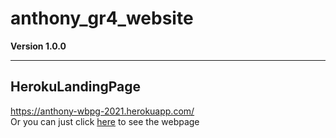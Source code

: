 ﻿# anthony_gr4_website

**Version 1.0.0**

---

## HerokuLandingPage

https://anthony-wbpg-2021.herokuapp.com/ \
Or you can just click [here](https://anthony-wbpg-2021.herokuapp.com/) to see the webpage
